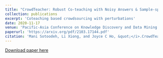 ```yaml
---
title: "CrowdTeacher: Robust Co-teaching with Noisy Answers & Sample-specific Perturbations for Tabular Data"
collection: publications
excerpt: 'Coteaching based crowdsourcing with perturbations'
date: 2020-11-17
venue: 'Pacific-Asia Conference on Knowledge Discovery and Data Mining (PAKDD) 2021'
paperurl: 'https://arxiv.org/pdf/2103.17144.pdf'
citation: 'Mani Sotoodeh, Li Xiong, and Joyce C Ho, &quot;</i>.CrowdTeacher: Robust Co-teaching with Noisy Answers & Sample-specific Perturbations for Tabular Data, Pacific-Asia Conference on Knowledge Discovery and Data Mining (PAKDD) 2021 .'
---
```


[Download paper here]()
